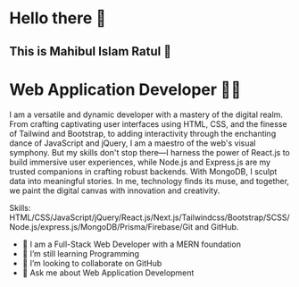 # Hello there 👋

## This is Mahibul Islam Ratul 🥰
# Web Application Developer 👨‍💻


I am a versatile and dynamic developer with a mastery of the digital realm. From crafting captivating user interfaces using HTML, CSS, and the finesse of Tailwind and Bootstrap, to adding interactivity through the enchanting dance of JavaScript and jQuery, I am a maestro of the web's visual symphony. But my skills don't stop there—I harness the power of React.js to build immersive user experiences, while Node.js and Express.js are my trusted companions in crafting robust backends. With MongoDB, I sculpt data into meaningful stories. In me, technology finds its muse, and together, we paint the digital canvas with innovation and creativity.

Skills: HTML/CSS/JavaScript/jQuery/React.js/Next.js/Tailwindcss/Bootstrap/SCSS/Node.js/express.js/MongoDB/Prisma/Firebase/Git and GitHub.

- 🔭  I am a Full-Stack Web Developer with a MERN foundation 
- 🌱 I’m still learning Programming
- 👯 I’m looking to collaborate on GitHub 
- 💬 Ask me about Web Application Development




 



 





